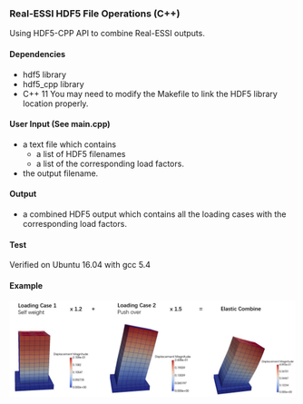 ### Real-ESSI HDF5 File Operations (C++)

Using HDF5-CPP API to combine Real-ESSI outputs.

#### Dependencies
* hdf5 library
* hdf5_cpp library
* C++ 11
You may need to modify the Makefile to link the HDF5 library location properly.

#### User Input (See main.cpp)
* a text file which contains 
	- a list of HDF5 filenames 
	- a list of the corresponding load factors.
* the output filename.

#### Output
* a combined HDF5 output which contains all the loading cases with the corresponding load factors.


#### Test
Verified on Ubuntu 16.04 with gcc 5.4

#### Example
![Combination Example](./combination.JPG)
